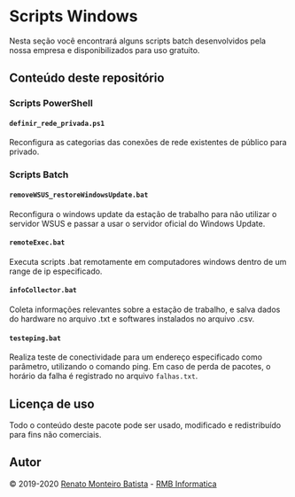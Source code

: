 # Scripts Windows

Nesta seção você encontrará alguns scripts batch desenvolvidos pela nossa empresa e disponibilizados para uso gratuito.

## Conteúdo deste repositório

### Scripts PowerShell

#### `definir_rede_privada.ps1`

Reconfigura as categorias das conexões de rede existentes de público para privado.

### Scripts Batch

#### `removeWSUS_restoreWindowsUpdate.bat`

Reconfigura o windows update da estação de trabalho para não utilizar o servidor WSUS e passar a usar o servidor oficial do Windows Update.

#### `remoteExec.bat`

Executa scripts .bat remotamente em computadores windows dentro de um range de ip especificado.

#### `infoCollector.bat`

Coleta informações relevantes sobre a estação de trabalho, e salva dados do hardware no arquivo .txt e softwares instalados no arquivo .csv.

#### `testeping.bat`

Realiza teste de conectividade para um endereço especificado como parâmetro, utilizando o comando ping. Em caso de perda de pacotes, o horário da falha é registrado no arquivo `falhas.txt`.

## Licença de uso
Todo o conteúdo deste pacote pode ser usado, modificado e redistribuído para fins não comerciais.

## Autor

© 2019-2020 [Renato Monteiro Batista](www.renato.ovh) - [RMB Informatica](www.rmbinformatica.com)
